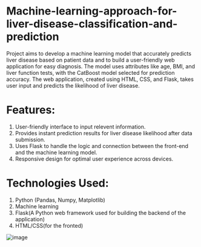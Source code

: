 # Machine-learning-approach-for-liver-disease-classification-and-prediction
Project aims to develop a machine learning model that accurately predicts liver disease based on patient data and to build a user-friendly web application for easy diagnosis. The model uses attributes like age, BMI, and liver function tests, with the CatBoost model selected for prediction accuracy. The web application, created using HTML, CSS, and Flask, takes user input and predicts the likelihood of liver disease.

# Features:
1. User-friendly interface to input relevent information.
2. Provides instant prediction results for liver disease likelihood after data submission.
3. Uses Flask to handle the logic and connection between the front-end and the machine learning model.
4. Responsive design for optimal user experience across devices.

# Technologies Used:
1. Python (Pandas, Numpy, Matplotlib)
2. Machine learning
3. Flask(A Python web framework used for building the backend of the application)
4. HTML/CSS(for the fronted)

![image](https://github.com/user-attachments/assets/dabe0fe8-d5fb-4022-8e1f-11505c4f6be2)

   
